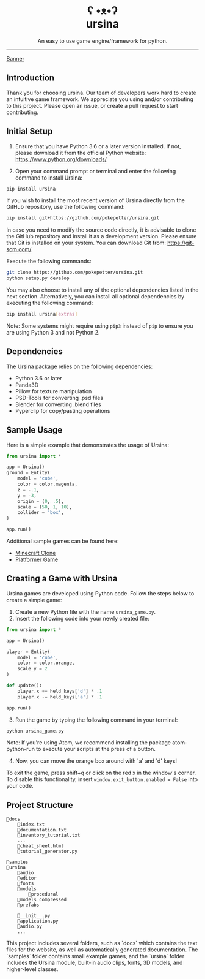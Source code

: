 <h1 align="center">ʕ •ᴥ•ʔ</br>ursina</h1>

<p align="center">An easy to use game engine/framework for python.</p>
<hr>

[Banner](https://github.com/tannnxr/ursina/blob/master/docs/made_with_ursina.jpg)


## Introduction

Thank you for choosing ursina.  Our team of developers work hard to create an intuitive game framework.  We appreciate you using and/or contributing to this project. Please open an issue, or create a pull request to start contributing.

## Initial Setup

1. Ensure that you have Python 3.6 or a later version installed. If not, please download it from the official Python website: https://www.python.org/downloads/

2. Open your command prompt or terminal and enter the following command to install Ursina:

```bash
pip install ursina
```

If you wish to install the most recent version of Ursina directly from the GitHub repository, use the following command:

```bash
pip install git+https://github.com/pokepetter/ursina.git
```

In case you need to modify the source code directly, it is advisable to clone the GitHub repository and install it as a development version. Please ensure that Git is installed on your system. You can download Git from: https://git-scm.com/

Execute the following commands:

```bash
git clone https://github.com/pokepetter/ursina.git
python setup.py develop
```

You may also choose to install any of the optional dependencies listed in the next section. Alternatively, you can install all optional dependencies by executing the following command:

```bash
pip install ursina[extras]
```

Note: Some systems might require using `pip3` instead of `pip` to ensure you are using Python 3 and not Python 2.

## Dependencies

The Ursina package relies on the following dependencies:

  * Python 3.6 or later
  * Panda3D
  * Pillow for texture manipulation
  * PSD-Tools for converting .psd files
  * Blender for converting .blend files
  * Pyperclip for copy/pasting operations

## Sample Usage

Here is a simple example that demonstrates the usage of Ursina:

```python
from ursina import * 

app = Ursina()
ground = Entity(
    model = 'cube',
    color = color.magenta,
    z = -.1,
    y = -3,
    origin = (0, .5),
    scale = (50, 1, 10),
    collider = 'box',
)

app.run()
```

Additional sample games can be found here:

* [Minecraft Clone](/samples/minecraft_clone.py)
* [Platformer Game](/samples/platformer.py)

## Creating a Game with Ursina

Ursina games are developed using Python code. Follow the steps below to create a simple game:

1. Create a new Python file with the name `ursina_game.py`.
2. Insert the following code into your newly created file:

```python
from ursina import *

app = Ursina()

player = Entity(
    model = 'cube',
    color = color.orange,
    scale_y = 2
)

def update(): 
    player.x += held_keys['d'] * .1
    player.x -= held_keys['a'] * .1

app.run()
```

3. Run the game by typing the following command in your terminal:

```bash
python ursina_game.py
```

Note: If you're using Atom, we recommend installing the package atom-python-run to execute your scripts at the press of a button.

4. Now, you can move the orange box around with 'a' and 'd' keys!

To exit the game, press shift+q or click on the red x in the window's corner. To disable this functionality, insert `window.exit_button.enabled = False` into your code.

## Project Structure

```
📁docs
    📃index.txt
    📃documentation.txt
    📃inventory_tutorial.txt
    ...
    📃cheat_sheet.html
    📃tutorial_generator.py

📁samples
📁ursina
    📁audio
    📁editor
    📁fonts
    📁models
        📁procedural
    📁models_compressed
    📁prefabs

    📃__init__.py
    📃application.py
    📃audio.py
    ...
```
<footer>
This project includes several folders, such as `docs` which contains the text files for the website, as well as automatically generated documentation. The `samples` folder contains small example games, and the `ursina` folder includes the Ursina module, built-in audio clips, fonts, 3D models, and higher-level classes.
</footer>

